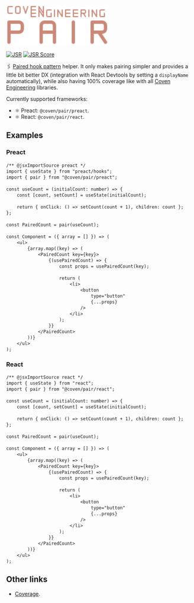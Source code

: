 <img alt="Coven Engineering Pair logo" src="https://raw.githubusercontent.com/covenengineering/libraries/main/@coven/pair/logo.svg" height="108" />

[![JSR](https://jsr.io/badges/@coven/pair)](https://coven.to/pair)
[![JSR Score](https://jsr.io/badges/@coven/pair/score)](https://coven.to/pair/score)

🖇️ [Paired hook pattern](https://lou.cx/articles/the-paired-hook-pattern)
helper. It only makes pairing simpler and provides a little bit better DX
(integration with React Devtools by setting a `displayName` automatically),
while also having 100% coverage like with all
[Coven Engineering](https://coven.engineering) libraries.

Currently supported frameworks:

- ⚛ Preact: `@coven/pair/preact`.
- ⚛ React: `@coven/pair/react`.

## Examples

### Preact

```tsx
/** @jsxImportSource preact */
import { useState } from "preact/hooks";
import { pair } from "@coven/pair/preact";

const useCount = (initialCount: number) => {
	const [count, setCount] = useState(initialCount);

	return { onClick: () => setCount(count + 1), children: count };
};

const PairedCount = pair(useCount);

const Component = ({ array = [] }) => (
	<ul>
		{array.map((key) => (
			<PairedCount key={key}>
				{(usePairedCount) => {
					const props = usePairedCount(key);

					return (
						<li>
							<button
								type="button"
								{...props}
							/>
						</li>
					);
				}}
			</PairedCount>
		))}
	</ul>
);
```

### React

```tsx
/** @jsxImportSource react */
import { useState } from "react";
import { pair } from "@coven/pair/react";

const useCount = (initialCount: number) => {
	const [count, setCount] = useState(initialCount);

	return { onClick: () => setCount(count + 1), children: count };
};

const PairedCount = pair(useCount);

const Component = ({ array = [] }) => (
	<ul>
		{array.map((key) => (
			<PairedCount key={key}>
				{(usePairedCount) => {
					const props = usePairedCount(key);

					return (
						<li>
							<button
								type="button"
								{...props}
							/>
						</li>
					);
				}}
			</PairedCount>
		))}
	</ul>
);
```

## Other links

- [Coverage](https://coveralls.io/github/covenengineering/libraries).
